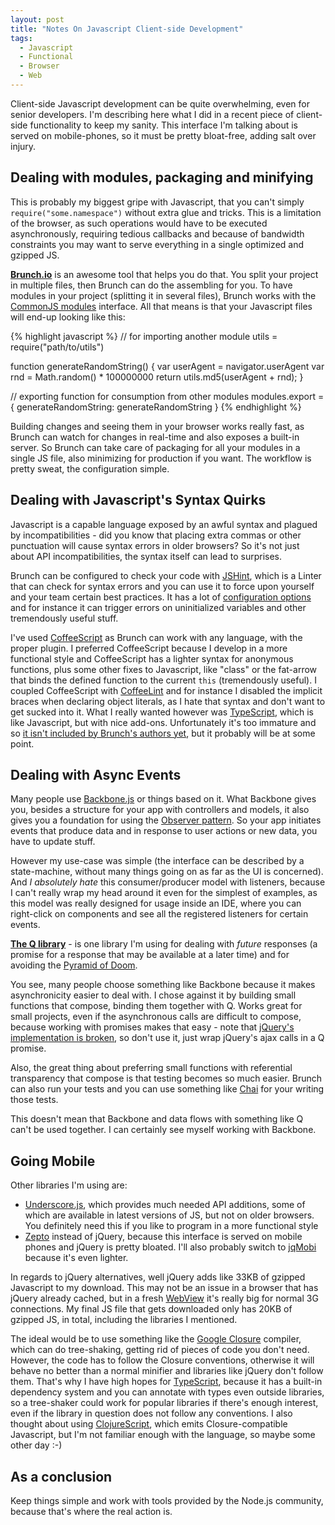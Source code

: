 ```yaml
---
layout: post
title: "Notes On Javascript Client-side Development"
tags:
  - Javascript
  - Functional
  - Browser
  - Web
---
```


Client-side Javascript development can be quite overwhelming, even for
senior developers. I'm describing here what I did in a recent piece of
client-side functionality to keep my sanity. This interface I'm
talking about is served on mobile-phones, so it must be pretty
bloat-free, adding salt over injury.

## Dealing with modules, packaging and minifying

This is probably my biggest gripe with Javascript, that you can't
simply `require("some.namespace")` without extra glue and tricks. This
is a limitation of the browser, as such operations would have to be
executed asynchronously, requiring tedious callbacks and because of
bandwidth constraints you may want to serve everything in a single
optimized and gzipped JS.

**[Brunch.io](http://brunch.io/)** is an awesome tool that helps you
do that. You split your project in multiple files, then Brunch can do
the assembling for you. To have modules in your project (splitting it
in several files), Brunch works with the
[CommonJS modules](http://wiki.commonjs.org/wiki/Modules/1.1)
interface. All that means is that your Javascript files will end-up
looking like this:

{% highlight javascript %}
// for importing another module
utils = require("path/to/utils")

function generateRandomString() {
    var userAgent = navigator.userAgent	
	var rnd = Math.random() * 100000000
    return utils.md5(userAgent + rnd);
}

// exporting function for consumption from other modules
modules.export = {
    generateRandomString: generateRandomString
}
{% endhighlight %}

Building changes and seeing them in your browser works really fast, as
Brunch can watch for changes in real-time and also exposes a built-in
server. So Brunch can take care of packaging for all your modules in a
single JS file, also minimizing for production if you want. The
workflow is pretty sweat, the configuration simple.

## Dealing with Javascript's Syntax Quirks

Javascript is a capable language exposed by an awful syntax and
plagued by incompatibilities - did you know that placing extra commas
or other punctuation will cause syntax errors in older browsers? So
it's not just about API incompatibilities, the syntax itself can lead
to surprises.

Brunch can be configured to check your code with
[JSHint](http://www.jshint.com/), which is a Linter that can check for
syntax errors and you can use it to force upon yourself and your team
certain best practices. It has a lot of
[configuration options](http://www.jshint.com/docs/) and for instance
it can trigger errors on uninitialized variables and other
tremendously useful stuff.

I've used [CoffeeScript](http://coffeescript.org/) as Brunch can work
with any language, with the proper plugin. I preferred CoffeeScript
because I develop in a more functional style and CoffeeScript has a
lighter syntax for anonymous functions, plus some other fixes to
Javascript, like "class" or the fat-arrow that binds the defined
function to the current `this` (tremendously useful). I coupled
CoffeeScript with [CoffeeLint](http://www.coffeelint.org/) and for
instance I disabled the implicit braces when declaring object
literals, as I hate that syntax and don't want to get sucked into
it. What I really wanted however was
[TypeScript](http://www.typescriptlang.org/), which is like
Javascript, but with nice add-ons. Unfortunately it's too immature and
so
[it isn't included by Brunch's authors yet](https://twitter.com/brunch/status/253571565923467264),
but it probably will be at some point. 

## Dealing with Async Events

Many people use [Backbone.js](http://backbonejs.org/) or things based
on it. What Backbone gives you, besides a structure for your app with
controllers and models, it also gives you a foundation for using the
[Observer pattern](http://en.wikipedia.org/wiki/Observer_pattern). So
your app initiates events that produce data and in response to user
actions or new data, you have to update stuff.

However my use-case was simple (the interface can be described by a
state-machine, without many things going on as far as the UI is
concerned). And *I absolutely hate* this consumer/producer model with
listeners, because I can't really wrap my head around it even for the
simplest of examples, as this model was really designed for usage
inside an IDE, where you can right-click on components and see all the
registered listeners for certain events.

**[The Q library](https://github.com/kriskowal/q)** - is one library
I'm using for dealing with *future* responses (a promise for a
response that may be available at a later time) and for avoiding the
[Pyramid of Doom](http://calculist.org/blog/2011/12/14/why-coroutines-wont-work-on-the-web/).

You see, many people choose something like Backbone because it makes
asynchronicity easier to deal with. I chose against it by building
small functions that compose, binding them together with Q. Works
great for small projects, even if the asynchronous calls are difficult
to compose, because working with promises makes that easy - note that
[jQuery's implementation is broken](https://gist.github.com/3889970),
so don't use it, just wrap jQuery's ajax calls in a Q promise.

Also, the great thing about preferring small functions with
referential transparency that compose is that testing becomes so much
easier. Brunch can also run your tests and you can use something like
[Chai](http://chaijs.com/) for your writing those tests.

This doesn't mean that Backbone and data flows with something like Q
can't be used together. I can certainly see myself working with
Backbone.

## Going Mobile

Other libraries I'm using are:

* [Underscore.js](http://underscorejs.org/), which provides much
  needed API additions, some of which are available in latest versions
  of JS, but not on older browsers. You definitely need this if you
  like to program in a more functional style  
* [Zepto](http://zeptojs.com/) instead of jQuery, because this
  interface is served on mobile phones and jQuery is pretty
  bloated. I'll also probably switch to
  [jqMobi](http://www.jqmobi.com/) because it's even lighter.

In regards to jQuery alternatives, well jQuery adds like 33KB of
gzipped Javascript to my download. This may not be an issue in a
browser that has jQuery already cached, but in a fresh
[WebView](http://developer.android.com/reference/android/webkit/WebView.html)
it's really big for normal 3G connections. My final JS file that gets
downloaded only has 20KB of gzipped JS, in total, including the
libraries I mentioned.

The ideal would be to use something like the
[Google Closure](https://developers.google.com/closure/) compiler,
which can do tree-shaking, getting rid of pieces of code you don't
need. However, the code has to follow the Closure conventions,
otherwise it will behave no better than a normal minifier and
libraries like jQuery don't follow them. That's why I have high hopes
for [TypeScript](http://www.typescriptlang.org/), because it has a
built-in dependency system and you can annotate with types even
outside libraries, so a tree-shaker could work for popular libraries
if there's enough interest, even if the library in question does not
follow any conventions. I also thought about using
[ClojureScript](https://github.com/clojure/clojurescript), which emits
Closure-compatible Javascript, but I'm not familiar enough with the
language, so maybe some other day :-)

## As a conclusion

Keep things simple and work with tools provided by the Node.js
community, because that's where the real action is.
